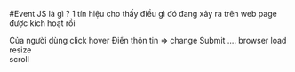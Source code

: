 #Event JS là gì ?
1 tín hiệu cho thấy điều gì đó đang xảy ra trên web page được kích hoạt rồi

Của người dùng
click
hover
Điền thôn tin => change
Submit
....
browser
load
resize  
scroll
